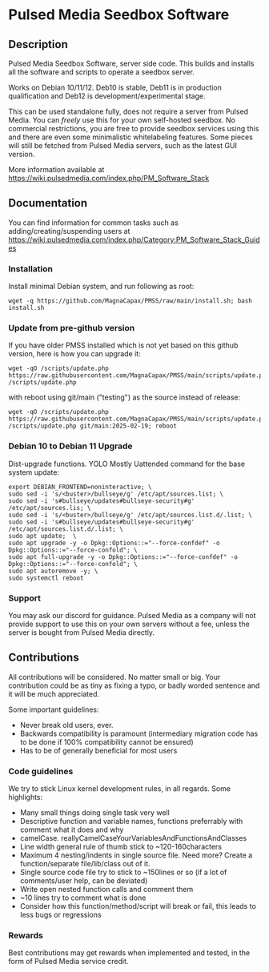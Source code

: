 # Pulsed Media Seedbox Software

## Description

Pulsed Media Seedbox Software, server side code.
This builds and installs all the software and scripts to operate a seedbox server.

Works on Debian 10/11/12. Deb10 is stable, Deb11 is in production qualification and Deb12 is development/experimental stage.

This can be used standalone fully, does not require a server from Pulsed Media. You can _freely_ use this for your own self-hosted seedbox.
No commercial restrictions, you are free to provide seedbox services using this and there are even some minimalistic whitelabeling features.
Some pieces will still be fetched from Pulsed Media servers, such as the latest GUI version.

More information available at https://wiki.pulsedmedia.com/index.php/PM_Software_Stack


## Documentation

You can find information for common tasks such as adding/creating/suspending users at https://wiki.pulsedmedia.com/index.php/Category:PM_Software_Stack_Guides

### Installation

Install minimal Debian system, and run following as root:
```
wget -q https://github.com/MagnaCapax/PMSS/raw/main/install.sh; bash install.sh
```

### Update from pre-github version

If you have older PMSS installed which is not yet based on this github version, here is how you can upgrade it:
```
wget -qO /scripts/update.php https://raw.githubusercontent.com/MagnaCapax/PMSS/main/scripts/update.php;  /scripts/update.php
```
with reboot using git/main ("testing") as the source instead of release:
```
wget -qO /scripts/update.php https://raw.githubusercontent.com/MagnaCapax/PMSS/main/scripts/update.php;  /scripts/update.php git/main:2025-02-19; reboot
```

### Debian 10 to Debian 11 Upgrade

Dist-upgrade functions.
YOLO Mostly Uattended command for the base system update:
```
export DEBIAN_FRONTEND=noninteractive; \
sudo sed -i 's/<buster>/bullseye/g' /etc/apt/sources.list; \
sudo sed -i 's#bullseye/updates#bullseye-security#g' /etc/apt/sources.lis; \
sudo sed -i 's/<buster>/bullseye/g' /etc/apt/sources.list.d/.list; \
sudo sed -i 's#bullseye/updates#bullseye-security#g' /etc/apt/sources.list.d/.list; \
sudo apt update;  \
sudo apt upgrade -y -o Dpkg::Options::="--force-confdef" -o Dpkg::Options::="--force-confold"; \
sudo apt full-upgrade -y -o Dpkg::Options::="--force-confdef" -o Dpkg::Options::="--force-confold"; \
sudo apt autoremove -y; \
sudo systemctl reboot
```

### Support

You may ask our discord for guidance.
Pulsed Media as a company will not provide support to use this on your own servers without a fee, unless the server is bought from Pulsed Media directly.


## Contributions

All contributions will be considered. No matter small or big. Your contribution could be as tiny as fixing a typo, or badly worded sentence and it will be much appreciated.

Some important guidelines:

 * Never break old users, ever.
 * Backwards compatibility is paramount (intermediary migration code has to be done if 100% compatibility cannot be ensured)
 * Has to be of generally beneficial for most users

 ### Code guidelines

 We try to stick Linux kernel development rules, in all regards. Some highlights:

  * Many small things doing single task very well
  * Descriptive function and variable names, functions preferrably with comment what it does and why
  * camelCase. reallyCamelCaseYourVariablesAndFunctionsAndClasses
  * Line width general rule of thumb stick to ~120-160characters
  * Maximum 4 nesting/indents in single source file. Need more? Create a function/separate file/lib/class out of it.
  * Single source code file try to stick to ~150lines or so (if a lot of comments/user help, can be deviated)
  * Write open nested function calls and comment them
  * ~10 lines try to comment what is done
  * Consider how this function/method/script will break or fail, this leads to less bugs or regressions

 ### Rewards

 Best contributions may get rewards when implemented and tested, in the form of Pulsed Media service credit.
